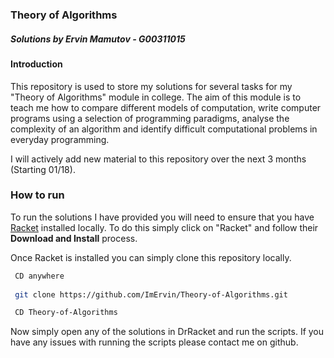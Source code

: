 ### Theory of Algorithms
##### Solutions by Ervin Mamutov - G00311015

#### Introduction
This repository is used to store my solutions for several tasks for my "Theory of Algorithms" module in college. The aim of this module is to teach me how to compare different models of computation, write computer programs using a selection of programming paradigms, analyse the complexity of an algorithm and identify difficult computational problems in everyday programming.

I will actively add new material to this repository over the next 3 months (Starting 01/18).

### How to run
To run the solutions I have provided you will need to ensure that you have [Racket](https://racket-lang.org/) installed locally. To do this simply click on "Racket" and follow their **Download and Install** process.

Once Racket is installed you can simply clone this repository locally.
```bash
 CD anywhere
 
 git clone https://github.com/ImErvin/Theory-of-Algorithms.git

 CD Theory-of-Algorithms
``` 

Now simply open any of the solutions in DrRacket and run the scripts.
If you have any issues with running the scripts please contact me on github.